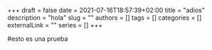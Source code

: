 +++
draft = false
date = 2021-07-16T18:57:39+02:00
title = "adios"
description = "hola"
slug = ""
authors = []
tags = []
categories = []
externalLink = ""
series = []
+++



#esto es una prueba
